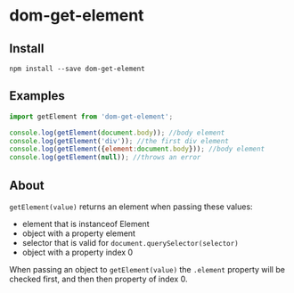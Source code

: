 dom-get-element
=========

Install
----

`npm install --save dom-get-element`

Examples
-----

```javascript
import getElement from 'dom-get-element';

console.log(getElement(document.body)); //body element
console.log(getElement('div')); //the first div element
console.log(getElement({element:document.body})); //body element
console.log(getElement(null)); //throws an error
```

About
----

`getElement(value)` returns an element when passing these values:

* element that is instanceof Element
* object with a property element
* selector that is valid for `document.querySelector(selector)`
* object with a property index 0

When passing an object to `getElement(value)` the `.element` property will be checked first, and then then property of index 0.
